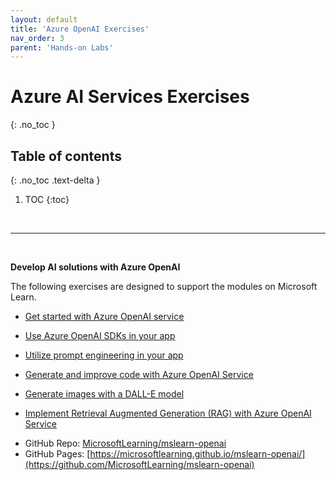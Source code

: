 ```yaml
---
layout: default
title: 'Azure OpenAI Exercises'
nav_order: 3
parent: 'Hands-on Labs'
---
```


# Azure AI Services Exercises
{: .no_toc }


## Table of contents
{: .no_toc .text-delta }

1. TOC
{:toc}

<br/>

---

<br/>

**Develop AI solutions with Azure OpenAI**

The following exercises are designed to support the modules on Microsoft Learn.

* [Get started with Azure OpenAI service](https://microsoftlearning.github.io/mslearn-openai/Instructions/Exercises/01-get-started-azure-openai.html)

* [Use Azure OpenAI SDKs in your app](https://microsoftlearning.github.io/mslearn-openai/Instructions/Exercises/02-natural-language-azure-openai.html)

* [Utilize prompt engineering in your app](https://microsoftlearning.github.io/mslearn-openai/Instructions/Exercises/03-prompt-engineering.html)

* [Generate and improve code with Azure OpenAI Service](https://microsoftlearning.github.io/mslearn-openai/Instructions/Exercises/04-code-generation.html)

* [Generate images with a DALL-E model](https://microsoftlearning.github.io/mslearn-openai/Instructions/Exercises/05-generate-images.html)

* [Implement Retrieval Augmented Generation (RAG) with Azure OpenAI Service](https://microsoftlearning.github.io/mslearn-openai/Instructions/Exercises/06-use-own-data.html)



- GitHub Repo: [MicrosoftLearning/mslearn-openai](MicrosoftLearning/mslearn-openai)
- GitHub Pages: [https://microsoftlearning.github.io/mslearn-openai/](https://github.com/MicrosoftLearning/mslearn-openai)